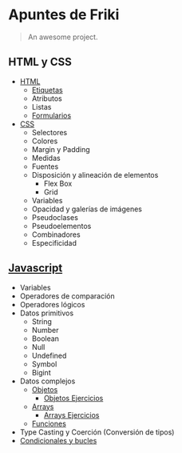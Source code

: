 # Apuntes de Friki

> An awesome project.

## HTML y CSS
- [HTML](./html-y-css/html.md)
  - [Etiquetas](./html-y-css/html-etiquetas.md)
  - Atributos
  - Listas
  - [Formularios](./html-y-css/html-formularios.md)
- [CSS](./html-y-css/css.md)
  - Selectores
  - Colores
  - Margin y Padding
  - Medidas
  - Fuentes
  - Disposición y alineación de elementos
    - Flex Box
    - Grid
  - Variables
  - Opacidad y galerías de imágenes
  - Pseudoclases
  - Pseudoelementos
  - Combinadores
  - Especificidad


## [Javascript](./javascript/generales.md)
- Variables
- Operadores de comparación
- Operadores lógicos
- Datos primitivos
  - String
  - Number
  - Boolean
  - Null
  - Undefined
  - Symbol
  - Bigint
- Datos complejos
  - [Objetos](./javascript/objetos.md)
    - [Objetos Ejercicios](./javascript/objetos_ejercicios.md)
  - [Arrays](./javascript/arrays.md)
    - [Arrays Ejercicios](./javascript/arrays_ejercicios.md)
  - [Funciones](./javascript/funciones.md)
- Type Casting y Coerción (Conversión de tipos)
- [Condicionales y bucles](./javascript/condicionales_y_bucles.md)